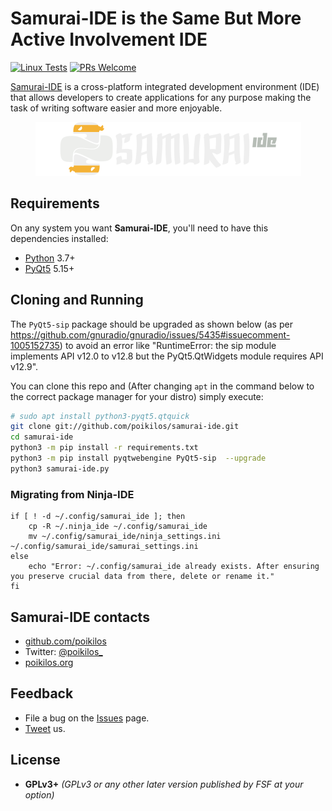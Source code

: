 # Samurai-IDE is the Same But More Active Involvement IDE
[![Linux Tests](https://github.com/poikilos/samurai-ide/actions/workflows/linux.yml/badge.svg)](https://github.com/poikilos/samurai-ide/actions/workflows/linux.yml)
[![PRs Welcome](https://img.shields.io/badge/PRs-welcome-brightgreen.svg?style=flat)](http://makeapullrequest.com)

 [Samurai-IDE](https://github.com/poikilos/samurai-ide) is a cross-platform integrated development environment (IDE) that allows developers to create applications for any purpose making the task of writing software easier and more enjoyable.

<p align="center">
  <img alt="Samurai-IDE logo" src="samurai_ide/gui/qml/img/logo.png?raw=true">
</p>


## Requirements
On any system you want **Samurai-IDE**, you'll need to have this dependencies installed:

- [Python](https://python.org "Python Homepage") 3.7+
- [PyQt5](https://riverbankcomputing.com/software/pyqt/intro) 5.15+


## Cloning and Running
The `PyQt5-sip` package should be upgraded as shown below (as per
<https://github.com/gnuradio/gnuradio/issues/5435#issuecomment-1005152735>)
to avoid an error like "RuntimeError: the sip module implements API
v12.0 to v12.8 but the PyQt5.QtWidgets module requires API v12.9".

You can clone this repo and (After changing `apt` in the command below
to the correct package manager for your distro) simply execute:

```bash
# sudo apt install python3-pyqt5.qtquick
git clone git://github.com/poikilos/samurai-ide.git
cd samurai-ide
python3 -m pip install -r requirements.txt
python3 -m pip install pyqtwebengine PyQt5-sip  --upgrade
python3 samurai-ide.py
```

### Migrating from Ninja-IDE
```
if [ ! -d ~/.config/samurai_ide ]; then
    cp -R ~/.ninja_ide ~/.config/samurai_ide
    mv ~/.config/samurai_ide/ninja_settings.ini ~/.config/samurai_ide/samurai_settings.ini
else
    echo "Error: ~/.config/samurai_ide already exists. After ensuring you preserve crucial data from there, delete or rename it."
fi
```

## Samurai-IDE contacts
- [github.com/poikilos](https://github.com/poikilos)
- Twitter: [@poikilos_](https://twitter.com/poikilos_)
- [poikilos.org](https://poikilos.org)


## Feedback
- File a bug on the [Issues](https://github.com/poikilos/samurai-ide/issues) page.
- [Tweet](https://twitter/poikilos_) us.


## License
-   **GPLv3+** *(GPLv3 or any other later version published by FSF at your option)*

